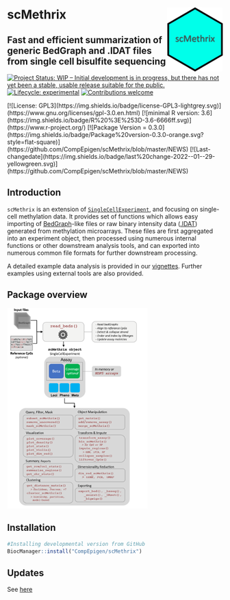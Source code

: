 # scMethrix <a href="https://compepigen.github.io/scMethrix/"><img src="vignettes/package_logo.png" align="right" height="150"/></a>

## Fast and efficient summarization of generic BedGraph and .IDAT files from single cell bisulfite sequencing

[![Project Status: WIP – Initial development is in progress, but there has not yet been a stable, usable release suitable for the public.](https://www.repostatus.org/badges/latest/wip.svg)](https://www.repostatus.org/#wip) [![Lifecycle: experimental](https://img.shields.io/badge/lifecycle-experimental-orange.svg)](https://lifecycle.r-lib.org/articles/stages.html#experimental) [![Contributions welcome](https://img.shields.io/badge/contributions-welcome-brightgreen.svg?style=flat)](https://github.com/CompEpigen/scMethrix/issues)  
<!--[![R-CMD-check](https://github.com/CompEpigen/scMethrix/workflows/R-CMD-check/badge.svg)](https://github.com/CompEpigen/scMethrix/actions) --> [![License: GPL3](https://img.shields.io/badge/license-GPL3-lightgrey.svg)](https://www.gnu.org/licenses/gpl-3.0.en.html) [![minimal R version: 3.6](https://img.shields.io/badge/R%20%3E%253D-3.6-6666ff.svg)](https://www.r-project.org/) [![Package Version = 0.3.0](https://img.shields.io/badge/Package%20version-0.3.0-orange.svg?style=flat-square)](https://github.com/CompEpigen/scMethrix/blob/master/NEWS) [![Last-changedate](https://img.shields.io/badge/last%20change-2022--01--29-yellowgreen.svg)](https://github.com/CompEpigen/scMethrix/blob/master/NEWS)

<!-- [![Hits](https://hits.seeyoufarm.com/api/count/incr/badge.svg?url=https%3A%2F%2Fgithub.com%2FCompEpigen%2FscMethrix&count_bg=%2379C83D&title_bg=%23555555&icon=&icon_color=%23E7E7E7&title=hits&edge_flat=false)](https://hits.seeyoufarm.com) -->

## Introduction

`scMethrix` is an extension of [`SingleCellExperiment`](https://bioconductor.org/packages/release/bioc/html/SingleCellExperiment.html), and focusing on single-cell methylation data. It provides set of functions which allows easy importing of [BedGraph](https://genome.ucsc.edu/goldenPath/help/bedgraph.html)-like files or raw binary intensity data ([.IDAT](https://www.illumina.com/content/dam/illumina-marketing/documents/products/technotes/technote_array_analysis_workflows.pdf)) generated from methylation microarrays. These files are first aggregated into an experiment object, then processed using numerous internal functions or other downstream analysis tools, and can exported into numerous common file formats for further downstream processing.

A detailed example data analysis is provided in our [vignettes](https://compepigen.github.io/scMethrix/articles/x01_load_data.html). Further examples using external tools are also provided.

## Package overview

<img src="https://github.com/CompEpigen/scMethrix/blob/97b06165946e6febd08435b2564cedf8d1dfe43b/vignettes/package_summary.PNG?raw=true" height="65%" width="65%"/>

## Installation

<!--
``` r
if (!requireNamespace("BiocManager", quietly = TRUE))
    install.packages("BiocManager")
    
#Installing stable version from BioConductor
BiocManager::install("methrix")
```
-->

``` r
#Installing developmental version from GitHub
BiocManager::install("CompEpigen/scMethrix")
```

<!--
***NOTE***

Installation from BioConductor requires the BioC and R versions to be up-to-date. This arises from the restrictions imposed by BioConductor community which might cause package incompatibilities with the earlier versions of R (e.g, R \< 4.0). In that case, installing from GitHub might be easier since it is much more merciful with regards to versions.
-->

## Updates

See [here](https://github.com/CompEpigen/scMethrix/blob/master/NEWS)
